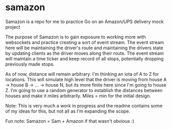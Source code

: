 # samazon
Samazon is a repo for me to practice Go on an Amazon/UPS delivery mock project

The purpose of Samazon is to gain exposure to working more with websockets and practice creating a sort of event stream. The event stream here will be maintaining the driver's route and maintaining the drivers state by updating clients as the driver moves along their route. The event stream will maintain a time ticker and keep record of all stops, potentially dropping previously made stops.

As of now, distance will remain arbitrary. I'm thinking an iota of A to Z for locations. This will simulate high level that the driver is moving from house A -> house B -> ... -> house N, but its more finite here since I'm going to house Z. I'm going to use a random generator to establish the distances between houses and make it miles arbitrarily. Miles = min for the initial design.

Note: This is very much a work in progress and the readme contains some of my ideas for this, but not all as I'm expanding the scope.

Fun note: Samazon = Sam + Amazon if that wasn't obvious :)
